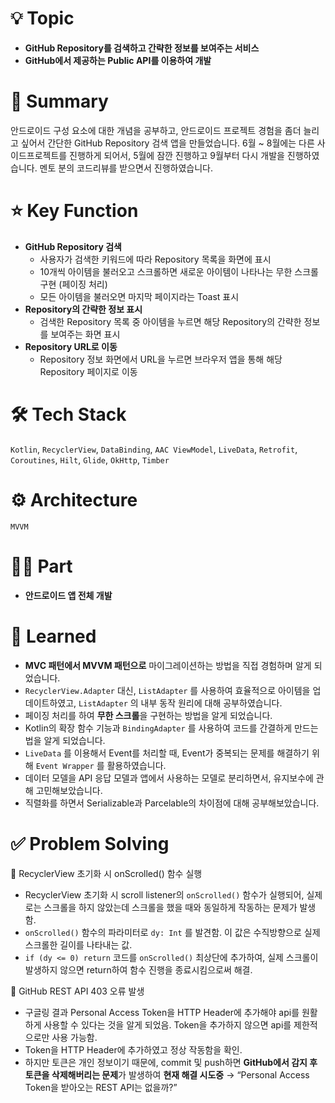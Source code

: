 # 💡 Topic

- **GitHub Repository를 검색하고 간략한 정보를 보여주는 서비스**
- **GitHub에서 제공하는 Public API를 이용하여 개발**

# 📝 Summary

안드로이드 구성 요소에 대한 개념을 공부하고, 안드로이드 프로젝트 경험을 좀더 늘리고 싶어서 간단한 GitHub Repository 검색 앱을 만들었습니다. 6월 ~ 8월에는 다른 사이드프로젝트를 진행하게 되어서, 5월에 잠깐 진행하고 9월부터 다시 개발을 진행하였습니다. 멘토 분의 코드리뷰를 받으면서 진행하였습니다.

# ⭐️ Key Function

- **GitHub Repository 검색**
    - 사용자가 검색한 키워드에 따라 Repository 목록을 화면에 표시
    - 10개씩 아이템을 불러오고 스크롤하면 새로운 아이템이 나타나는 무한 스크롤 구현 (페이징 처리)
    - 모든 아이템을 불러오면 마지막 페이지라는 Toast 표시
- **Repository의 간략한 정보 표시**
    - 검색한 Repository 목록 중 아이템을 누르면 해당 Repository의 간략한 정보를 보여주는 화면 표시
- **Repository URL로 이동**
    - Repository 정보 화면에서 URL을 누르면 브라우저 앱을 통해 해당 Repository 페이지로 이동

# 🛠 Tech Stack

`Kotlin`, `RecyclerView`, `DataBinding`, `AAC ViewModel`, `LiveData`, `Retrofit`, `Coroutines`, `Hilt`, `Glide`, `OkHttp`, `Timber`

# ⚙️ Architecture

`MVVM`

# 🤚🏻 Part

- **안드로이드 앱 전체 개발**

# 🤔 Learned

- **MVC 패턴에서 MVVM 패턴으로** 마이그레이션하는 방법을 직접 경험하며 알게 되었습니다.
- `RecyclerView.Adapter` 대신, `ListAdapter` 를 사용하여 효율적으로 아이템을 업데이트하였고, `ListAdapter` 의 내부 동작 원리에 대해 공부하였습니다.
- 페이징 처리를 하여 **무한 스크롤**을 구현하는 방법을 알게 되었습니다.
- Kotlin의 확장 함수 기능과 `BindingAdapter` 를 사용하여 코드를 간결하게 만드는 법을 알게 되었습니다.
- `LiveData` 를 이용해서 Event를 처리할 때, Event가 중복되는 문제를 해결하기 위해 `Event Wrapper` 를 활용하였습니다.
- 데이터 모델을 API 응답 모델과 앱에서 사용하는 모델로 분리하면서, 유지보수에 관해 고민해보았습니다.
- 직렬화를 하면서 Serializable과 Parcelable의 차이점에 대해 공부해보았습니다.

# ✅ Problem Solving

📌 RecyclerView 초기화 시 onScrolled() 함수 실행

- RecyclerView 초기화 시 scroll listener의 `onScrolled()` 함수가 실행되어, 실제로는 스크롤을 하지 않았는데 스크롤을 했을 때와 동일하게 작동하는 문제가 발생함.
- `onScrolled()` 함수의 파라미터로 `dy: Int` 를 발견함. 이 값은 수직방향으로 실제 스크롤한 길이를 나타내는 값.
- `if (dy <= 0) return` 코드를 `onScrolled()` 최상단에 추가하여, 실제 스크롤이 발생하지 않으면 return하여 함수 진행을 종료시킴으로써 해결.

📌 GitHub REST API 403 오류 발생

- 구글링 결과 Personal Access Token을 HTTP Header에 추가해야 api를 원활하게 사용할 수 있다는 것을 알게 되었음. Token을 추가하지 않으면 api를 제한적으로만 사용 가능함.
- Token을 HTTP Header에 추가하였고 정상 작동함을 확인.
- 하지만 토큰은 개인 정보이기 때문에, commit 및 push하면 **GitHub에서 감지 후 토큰을 삭제해버리는 문제**가 발생하여 **현재 해결 시도중** → “Personal Access Token을 받아오는 REST API는 없을까?”
